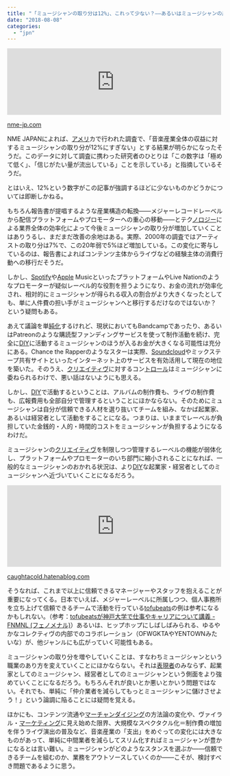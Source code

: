 ```yaml
---
title: "「ミュージシャンの取り分は12%」、これって少ない？――あるいはミュージシャンの起業家化について"
date: "2018-08-08"
categories: 
  - "jpn"
---
```


<iframe src="https://hatenablog-parts.com/embed?url=https%3A%2F%2Fnme-jp.com%2Fnews%2F59296%2F" title="音楽業界の総収入のうちミュージシャンの手に渡るのは12%だという調査結果が明らかに | NME Japan" class="embed-card embed-webcard" scrolling="no" frameborder="0" style="display: block; width: 100%; height: 155px; max-width: 500px; margin: 10px 0px;"></iframe>

[nme-jp.com](https://nme-jp.com/news/59296/)

NME JAPANによれば、[アメリ](http://d.hatena.ne.jp/keyword/%A5%A2%A5%E1%A5%EA)カで行われた調査で、「音楽産業全体の収益に対するミュージシャンの取り分が12%にすぎない」とする結果が明らかになったそうだ。このデータに対して調査に携わった研究者のひとりは「この数字は「極めて低く」、「信じがたい量が流出している」ことを示している」と指摘しているそうだ。

とはいえ、12%という数字がこの記事が強調するほどに少ないものかどうかについては即断しかねる。

もちろん報告書が提唱するような産業構造の転換――メジャーレコードレーベルから配信プラットフォームやプロモーターへの重心の移動――とテク[ノロ](http://d.hatena.ne.jp/keyword/%A5%CE%A5%ED)[ジー](http://d.hatena.ne.jp/keyword/%A5%B8%A1%BC)による業界全体の効率化によって今後ミュージシャンの取り分が増加していくことはありうるし、まだまだ改善の余地はある。実際、2000年の調査ではアーティストの取り分は7%で、この20年弱で5%ほど増加している。この変化に寄与しているのは、報告書によればコンテンツ主体からライヴなどの経験主体の消費行動への移行だそうだ。

しかし、[Spotify](http://d.hatena.ne.jp/keyword/Spotify)や[Apple](http://d.hatena.ne.jp/keyword/Apple) MusicといったプラットフォームやLive Nationのようなプロモーターが疑似レーベル的な役割を担うようになり、お金の流れが効率化され、相対的にミュージシャンが得られる収入の割合がより大きくなったとしても、単に人件費の担い手がミュージシャンへと移行するだけなのではないか？　という疑問もある。

あえて議論を単[純化](http://d.hatena.ne.jp/keyword/%BD%E3%B2%BD)するけれど、現状においてもBandcampであったり、あるいはPatreonのような購読型ファンディングサービスを使って制作活動を続け、完全に[DIY](http://d.hatena.ne.jp/keyword/DIY)に活動するミュージシャンのほうが入るお金が大きくなる可能性は充分にある。Chance the Rapperのようなスターは実際、[Soundcloud](http://d.hatena.ne.jp/keyword/Soundcloud)やミックステープ共有サイトといったインターネット上のサービスを有効活用して現在の地位を築いた。そのうえ、[クリエイティヴ](http://d.hatena.ne.jp/keyword/%A5%AF%A5%EA%A5%A8%A5%A4%A5%C6%A5%A3%A5%F4)に対するコン[トロール](http://d.hatena.ne.jp/keyword/%A5%C8%A5%ED%A1%BC%A5%EB)はミュージシャンに委ねられるわけで、悪い話はないようにも思える。

しかし、[DIY](http://d.hatena.ne.jp/keyword/DIY)で活動するということは、アルバムの制作費も、ライヴの制作費も、広報費用も全部自分で管理するということにほかならない。そのためにミュージシャンは自分が信頼できる人材を選り抜いてチームを組み、なかば起業家、あるいは経営者として活動をすることになる。つまりは、いままでレーベルが負担していた金銭的・人的・時間的コストをミュージシャンが負担するようになるわけだ。

ミュージシャンの[クリエイティヴ](http://d.hatena.ne.jp/keyword/%A5%AF%A5%EA%A5%A8%A5%A4%A5%C6%A5%A3%A5%F4)を制限しつつ管理するレーベルの機能が弱体化し、プラットフォームやプロモーターのいち部門に縮小されることになれば、一般的なミュージシャンのおかれる状況は、より[DIY](http://d.hatena.ne.jp/keyword/DIY)な起業家・経営者としてのミュージシャンへ近づいていくことになるだろう。

<iframe src="https://hatenablog-parts.com/embed?url=http%3A%2F%2Fcaughtacold.hatenablog.com%2Fentry%2F2017%2F07%2F14%2F193101" title="「インターネットの王様は継続的なコンテンツだ」――密かに帝国を築くアーティストたちと、Jack Conteの起業家精神に学ぶ - ただの風邪。" class="embed-card embed-blogcard" scrolling="no" frameborder="0" style="display: block; width: 100%; height: 190px; max-width: 500px; margin: 10px 0px;"></iframe>

[caughtacold.hatenablog.com](http://caughtacold.hatenablog.com/entry/2017/07/14/193101)

そうなれば、これまで以上に信頼できるマネージャーやスタッフを抱えることが重要になってくる。日本でいえば、メジャーレーベルに所属しつつ、個人事務所を立ち上げて信頼できるチームで活動を行っている[tofubeats](http://d.hatena.ne.jp/keyword/tofubeats)の例は参考になるかもしれない。（参考：[tofubeatsが神戸大学で仕事やキャリアについて講義 - FNMNL (フェノメナル)](http://fnmnl.tv/2016/07/06/2419)）あるいは、ヒップホップにしばしばみられる、ゆるやかなコレクティヴの内部でのコラボレーション（OFWGKTAやYENTOWNみたいな）が、他ジャンルにも広がっていく可能性もある。

ミュージシャンの取り分を増やしていくことは、すなわちミュージシャンという職業のあり方を変えていくことにほかならない。それは[表現者](http://d.hatena.ne.jp/keyword/%C9%BD%B8%BD%BC%D4)のみならず、起業家としてのミュージシャン、経営者としてのミュージシャンという側面をより強めていくことになるだろう。もちろんそれが良いとか悪いとかいう問題ではない。それでも、単純に「仲介業者を減らしてもっとミュージシャンに儲けさせよう！」という論調に陥ることには疑問を覚える。

ほかにも、コンテンツ流通や[マーチャンダイジング](http://d.hatena.ne.jp/keyword/%A5%DE%A1%BC%A5%C1%A5%E3%A5%F3%A5%C0%A5%A4%A5%B8%A5%F3%A5%B0)の方法論の変化や、ヴァイラル・[マーケティング](http://d.hatena.ne.jp/keyword/%A5%DE%A1%BC%A5%B1%A5%C6%A5%A3%A5%F3%A5%B0)に見え始めた限界、大規模なスペクタクル化＝制作費の増加を伴うライヴ演出の普及など、音楽産業の「支出」をめぐっての変化には大きなものがあって、単純に中間業者を減らしてスリム化すればミュージシャンが豊かになるとは言い難い。ミュージシャンがどのようなスタンスを選ぶか――信頼できるチームを組むのか、業務をアウトソースしていくのか――こそが、検討すべき問題であるように思う。
